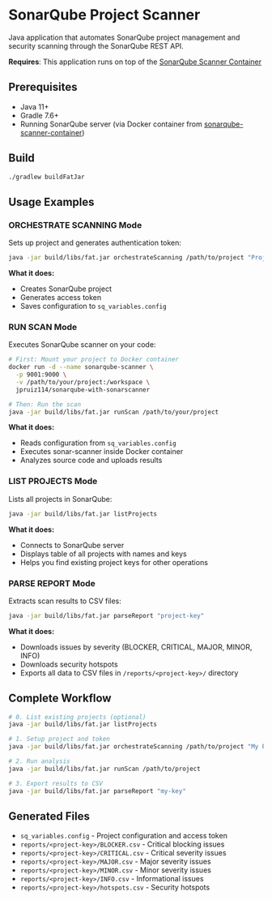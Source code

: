 # SonarQube Project Scanner

Java application that automates SonarQube project management and security scanning through the SonarQube REST API.

**Requires**: This application runs on top of the [SonarQube Scanner Container](https://github.com/jpruiz114/sonarqube-scanner-container)

## Prerequisites

- Java 11+
- Gradle 7.6+
- Running SonarQube server (via Docker container from [sonarqube-scanner-container](https://github.com/jpruiz114/sonarqube-scanner-container))

## Build

```bash
./gradlew buildFatJar
```

## Usage Examples

### ORCHESTRATE SCANNING Mode

Sets up project and generates authentication token:

```bash
java -jar build/libs/fat.jar orchestrateScanning /path/to/project "Project Name" "project-key"
```

**What it does:**
- Creates SonarQube project
- Generates access token
- Saves configuration to `sq_variables.config`

### RUN SCAN Mode

Executes SonarQube scanner on your code:

```bash
# First: Mount your project to Docker container
docker run -d --name sonarqube-scanner \
  -p 9001:9000 \
  -v /path/to/your/project:/workspace \
  jpruiz114/sonarqube-with-sonarscanner

# Then: Run the scan
java -jar build/libs/fat.jar runScan /path/to/your/project
```

**What it does:**
- Reads configuration from `sq_variables.config`
- Executes sonar-scanner inside Docker container
- Analyzes source code and uploads results

### LIST PROJECTS Mode

Lists all projects in SonarQube:

```bash
java -jar build/libs/fat.jar listProjects
```

**What it does:**
- Connects to SonarQube server
- Displays table of all projects with names and keys
- Helps you find existing project keys for other operations

### PARSE REPORT Mode

Extracts scan results to CSV files:

```bash
java -jar build/libs/fat.jar parseReport "project-key"
```

**What it does:**
- Downloads issues by severity (BLOCKER, CRITICAL, MAJOR, MINOR, INFO)
- Downloads security hotspots
- Exports all data to CSV files in `/reports/<project-key>/` directory

## Complete Workflow

```bash
# 0. List existing projects (optional)
java -jar build/libs/fat.jar listProjects

# 1. Setup project and token
java -jar build/libs/fat.jar orchestrateScanning /path/to/project "My Project" "my-key"

# 2. Run analysis
java -jar build/libs/fat.jar runScan /path/to/project

# 3. Export results to CSV
java -jar build/libs/fat.jar parseReport "my-key"
```

## Generated Files

- `sq_variables.config` - Project configuration and access token
- `reports/<project-key>/BLOCKER.csv` - Critical blocking issues
- `reports/<project-key>/CRITICAL.csv` - Critical severity issues
- `reports/<project-key>/MAJOR.csv` - Major severity issues
- `reports/<project-key>/MINOR.csv` - Minor severity issues
- `reports/<project-key>/INFO.csv` - Informational issues
- `reports/<project-key>/hotspots.csv` - Security hotspots